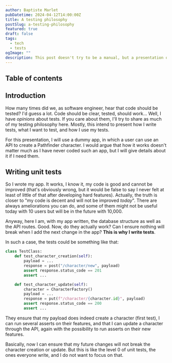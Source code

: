 ```yaml
---
author: Baptiste Marlet
pubDatetime: 2024-04-12T14:00:00Z
title: A testing philosophy
postSlug: a-testing-philosophy
featured: true
draft: false
tags:
  - tech
  - tests
ogImage: ""
description: This post doesn't try to be a manual, but a presentation of my testing philosophy.
---
```


## Table of contents

## Introduction

How many times did we, as software engineer, hear that code should be tested? I'd guess a lot. Code
should be clear, tested, should work… Well, I have _opinions_ about tests. If you care about them,
I'll try to share as much of my testing philosophy here. Mostly, this intend to present how I write
tests, what I want to test, and how I use my tests.

For this presentation, I will use a dummy app, in which a user can use an API to create a Pathfinder
character. I would argue that how it works doesn't matter much as I have never coded such an app,
but I will give details about it if I need them.

## Writing unit tests

So I wrote my app. It works, I know it, my code is good and cannot be improved (that's obviously
wrong, but it would be false to say I never felt at least of little of that after developing hard
features). Actually, the truth is closer to "my code is decent and will not be improved _today_".
There are always ameliorations you can do, and some of them might not be useful today with 10 users
but will be in the future with 10,000.

Anyway, here I am, with my app written, the database structure as well as the API routes. Good. Now,
do they actually work? Can I ensure nothing will break when I add the next change in the app? **This
is why I write tests**.

In such a case, the tests could be something like that:

```python
class TestClass:
    def test_character_creation(self):
        payload = ...
        response = post("/character/new", payload)
        assert response.status_code == 201
        assert ...

    def test_character_update(self):
        character = CharacterFactory()
        payload = ...
        response = put(f"/character/{character.id}", payload)
        assert response.status_code == 200
        assert ...
```

They ensure that my payload does indeed create a character (first test), I can run several asserts
on their features, and that I can update a character through the API, again with the possibility to
run asserts on their new features.

Basically, now I can ensure that my future changes will not break the character creation or update.
But this is like the level 0 of unit tests, the ones everyone write, and I do not want to focus on
that.
